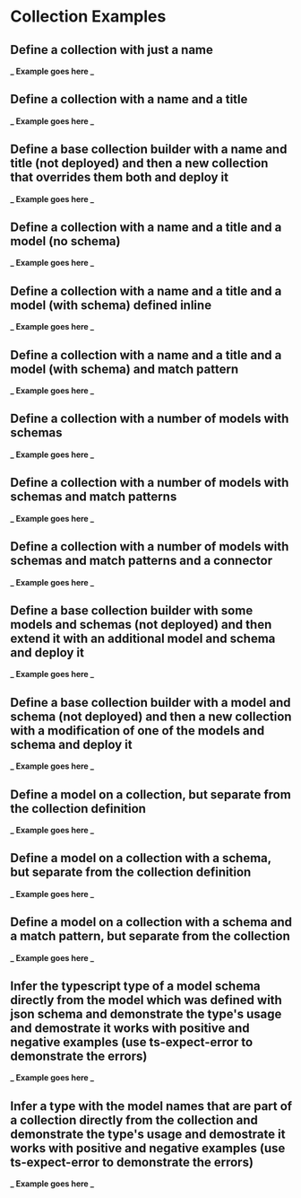 # Collection Examples

## Define a collection with just a name

**_ Example goes here _**

## Define a collection with a name and a title

**_ Example goes here _**

## Define a base collection builder with a name and title (not deployed) and then a new collection that overrides them both and deploy it

**_ Example goes here _**

## Define a collection with a name and a title and a model (no schema)

**_ Example goes here _**

## Define a collection with a name and a title and a model (with schema) defined inline

**_ Example goes here _**

## Define a collection with a name and a title and a model (with schema) and match pattern

**_ Example goes here _**

## Define a collection with a number of models with schemas

**_ Example goes here _**

## Define a collection with a number of models with schemas and match patterns

**_ Example goes here _**

## Define a collection with a number of models with schemas and match patterns and a connector

**_ Example goes here _**

## Define a base collection builder with some models and schemas (not deployed) and then extend it with an additional model and schema and deploy it

**_ Example goes here _**

## Define a base collection builder with a model and schema (not deployed) and then a new collection with a modification of one of the models and schema and deploy it

**_ Example goes here _**

## Define a model on a collection, but separate from the collection definition

**_ Example goes here _**

## Define a model on a collection with a schema, but separate from the collection definition

**_ Example goes here _**

## Define a model on a collection with a schema and a match pattern, but separate from the collection

**_ Example goes here _**

## Infer the typescript type of a model schema directly from the model which was defined with json schema and demonstrate the type's usage and demostrate it works with positive and negative examples (use ts-expect-error to demonstrate the errors)

**_ Example goes here _**

## Infer a type with the model names that are part of a collection directly from the collection and demonstrate the type's usage and demostrate it works with positive and negative examples (use ts-expect-error to demonstrate the errors)

**_ Example goes here _**
